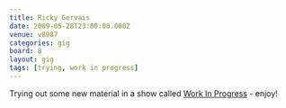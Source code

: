 ```yaml
---
title: Ricky Gervais
date: 2009-05-28T23:00:00.000Z
venue: v8987
categories: gig
board: 8
layout: gig
tags: [trying, work in progress]
---
```

Trying out some new material in a show called <a href="http://www.theatre-royal-winchester.co.uk/production/ricky_gervais_work_in_progress/#nav">Work In Progress</a> - enjoy!